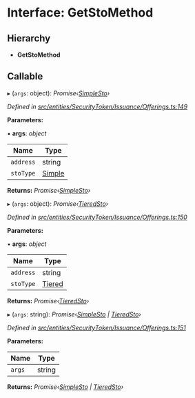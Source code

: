 # Interface: GetStoMethod

## Hierarchy

- **GetStoMethod**

## Callable

▸ (`args`: object): _Promise‹[SimpleSto](../classes/_entities_simplesto_.simplesto.md)›_

_Defined in [src/entities/SecurityToken/Issuance/Offerings.ts:149](https://github.com/PolymathNetwork/polymath-sdk/blob/d80c6e9/src/entities/SecurityToken/Issuance/Offerings.ts#L149)_

**Parameters:**

▪ **args**: _object_

| Name      | Type                                               |
| --------- | -------------------------------------------------- |
| `address` | string                                             |
| `stoType` | [Simple](../enums/_types_index_.stotype.md#simple) |

**Returns:** _Promise‹[SimpleSto](../classes/_entities_simplesto_.simplesto.md)›_

▸ (`args`: object): _Promise‹[TieredSto](../classes/_entities_tieredsto_.tieredsto.md)›_

_Defined in [src/entities/SecurityToken/Issuance/Offerings.ts:150](https://github.com/PolymathNetwork/polymath-sdk/blob/d80c6e9/src/entities/SecurityToken/Issuance/Offerings.ts#L150)_

**Parameters:**

▪ **args**: _object_

| Name      | Type                                               |
| --------- | -------------------------------------------------- |
| `address` | string                                             |
| `stoType` | [Tiered](../enums/_types_index_.stotype.md#tiered) |

**Returns:** _Promise‹[TieredSto](../classes/_entities_tieredsto_.tieredsto.md)›_

▸ (`args`: string): _Promise‹[SimpleSto](../classes/_entities_simplesto_.simplesto.md) | [TieredSto](../classes/_entities_tieredsto_.tieredsto.md)›_

_Defined in [src/entities/SecurityToken/Issuance/Offerings.ts:151](https://github.com/PolymathNetwork/polymath-sdk/blob/d80c6e9/src/entities/SecurityToken/Issuance/Offerings.ts#L151)_

**Parameters:**

| Name   | Type   |
| ------ | ------ |
| `args` | string |

**Returns:** _Promise‹[SimpleSto](../classes/_entities_simplesto_.simplesto.md) | [TieredSto](../classes/_entities_tieredsto_.tieredsto.md)›_
